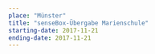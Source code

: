 ```yaml
---
place: "Münster"
title: "senseBox-Übergabe Marienschule"
starting-date: 2017-11-21
ending-date: 2017-11-21
---
```

